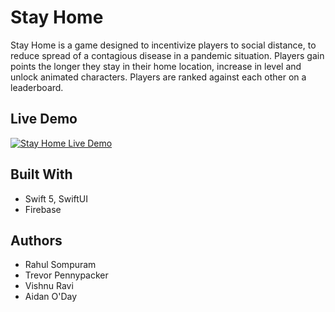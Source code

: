 # Stay Home

Stay Home is a game designed to incentivize players to social distance, to reduce spread of a contagious disease in a pandemic situation. Players gain points the longer they stay in their home location, increase in level and unlock animated characters. Players are ranked against each other on a leaderboard.

## Live Demo
[![Stay Home Live Demo](https://img.youtube.com/vi/O8A9OB45aTs/0.jpg)](https://www.youtube.com/watch?v=O8A9OB45aTs)

## Built With

- Swift 5, SwiftUI
- Firebase

## Authors

- Rahul Sompuram
- Trevor Pennypacker
- Vishnu Ravi
- Aidan O'Day
